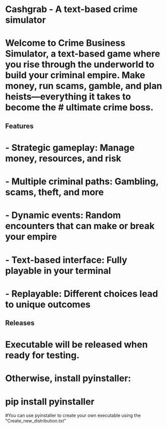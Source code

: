 ﻿# Cashgrab - A text-based crime simulator

# Welcome to **Crime Business Simulator**, a text-based game where you rise through the underworld to build your criminal empire. Make money, run scams, gamble, and plan heists—everything it takes to become the # ultimate crime boss.

## Features
# - **Strategic gameplay:** Manage money, resources, and risk
# - **Multiple criminal paths:** Gambling, scams, theft, and more
# - **Dynamic events:** Random encounters that can make or break your empire
# - **Text-based interface:** Fully playable in your terminal
# - **Replayable:** Different choices lead to unique outcomes

## Releases

# Executable will be released when ready for testing.
# Otherwise, install pyinstaller:

# pip install pyinstaller

#You can use pyinstaller to create your own executable using the "Create_new_distribution.txt"


